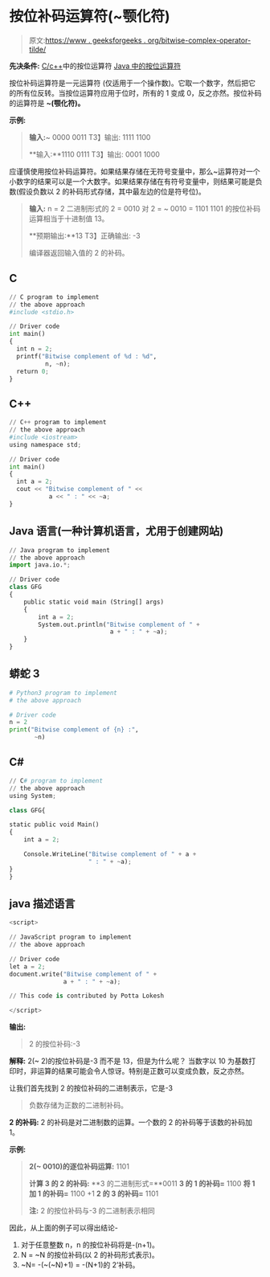 # 按位补码运算符(~颚化符)

> 原文:[https://www . geeksforgeeks . org/bitwise-complex-operator-tilde/](https://www.geeksforgeeks.org/bitwise-complement-operator-tilde/)

**先决条件:**
[C/c++](https://www.geeksforgeeks.org/bitwise-operators-in-c-cpp/)中的按位运算符
[Java 中的按位运算符](https://www.geeksforgeeks.org/bitwise-operators-in-java/)

按位补码运算符是一元运算符 (仅适用于一个操作数)。它取一个数字，然后把它的所有位反转。当按位运算符应用于位时，所有的 1 变成 0，反之亦然。按位补码的运算符是 **~(颚化符)。**

**示例:**

> **输入:**~ 0000 0011
> T3】输出: 1111 1100
> 
> **输入:**1110 0111
> T3】输出: 0001 1000

应谨慎使用按位补码运算符。如果结果存储在无符号变量中，那么~运算符对一个小数字的结果可以是一个大数字。如果结果存储在有符号变量中，则结果可能是负数(假设负数以 2 的补码形式存储，其中最左边的位是符号位)。

> **输入:**
> n = 2
> 二进制形式的 2 = 0010
> 对 2 = ~ 0010
> = 1101
> 1101 的按位补码运算相当于十进制值 13。
> 
> **预期输出:**13
> T3】正确输出: -3
> 
> 编译器返回输入值的 2 的补码。

## C

```py
// C program to implement
// the above approach
#include <stdio.h>

// Driver code
int main()
{
  int n = 2;
  printf("Bitwise complement of %d : %d",
          n, ~n);
  return 0;
}
```

## C++

```py
// C++ program to implement
// the above approach
#include <iostream>
using namespace std;

// Driver code
int main()
{
  int a = 2;
  cout << "Bitwise complement of " <<
           a << " : " << ~a;
}
```

## Java 语言(一种计算机语言，尤用于创建网站)

```py
// Java program to implement
// the above approach
import java.io.*;

// Driver code
class GFG
{
    public static void main (String[] args)
    {
        int a = 2;
        System.out.println("Bitwise complement of " +
                            a + " : " + ~a);
    }
}
```

## 蟒蛇 3

```py
# Python3 program to implement
# the above approach

# Driver code
n = 2
print("Bitwise complement of {n} :",
       ~n)
```

## C#

```py
// C# program to implement 
// the above approach
using System;

class GFG{

static public void Main()
{
    int a = 2;

    Console.WriteLine("Bitwise complement of " + a +
                      " : " + ~a);
}
}
```

## java 描述语言

```py
<script>

// JavaScript program to implement 
// the above approach

// Driver code
let a = 2;
document.write("Bitwise complement of " +
               a + " : " + ~a);

// This code is contributed by Potta Lokesh

</script>
```

**输出:**

> 2 的按位补码:-3

**解释:**
2(~ 2)的按位补码是-3 而不是 13，但是为什么呢？
当数字以 10 为基数打印时，非运算的结果可能会令人惊讶。特别是正数可以变成负数，反之亦然。

让我们首先找到 2 的按位补码的二进制表示，它是-3

> 负数存储为正数的二进制补码。

**2 的补码:**
2 的补码是对二进制数的运算。一个数的 2 的补码等于该数的补码加 1。

**示例:**

> **2(~ 0010)的逐位补码运算:** 1101
> 
> **计算 3 的 2 的补码:**
> **3 的二进制形式=**0011
> **3 的 1 的补码=** 1100
> **将 1 加 1 的补码=** 1100 +1
> **2 的 3 的补码=** 1101
> 
> **注:**
> 2 的按位补码与-3 的二进制表示相同

因此，从上面的例子可以得出结论-

1.  对于任意整数 n，n 的按位补码将是-(n+1)。
2.  N = ~N 的按位补码(以 2 的补码形式表示)。
3.  ~N= -(~(~N)+1) = -(N+1)的 2’补码。